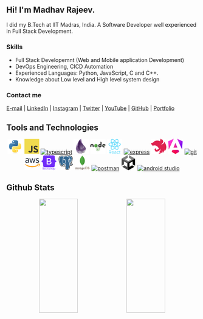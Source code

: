 ## Hi! I'm Madhav Rajeev. 
I did my B.Tech at IIT Madras, India.
A Software Developer well experienced in Full Stack Development.

<!--
**GodOfCoding1/GodOfCoding1** is a ✨ _special_ ✨ repository because its `README.md` (this file) appears on your GitHub profile.

Here are some ideas to get you started:

- 🔭 I’m currently working on becoming a competent software developer.
- 🌱 I’m currently learning Blockchian Technology
- 💬 Ask me about ...
- 📫 How to reach me: ...
-->
### Skills
- Full Stack Developemnt (Web and Mobile application Development)
- DevOps Engineering, CICD Automation
- Experienced Languages: Python, JavaScript, C and C++.
- Knowledge about Low level and High level system design

### Contact me                                   
[E-mail](mailto:madhavrajeev303@gmail.com) | [LinkedIn](https://www.linkedin.com/in/madhav-rajeev-b9485a205/) | [Instagram](https://www.instagram.com/_madhav_101) | [Twitter](https://twitter.com/_madhav_1) | [YouTube](https://www.youtube.com/channel/UC3p_rABGeQsGuU4yTFcGbSQ) | [GitHub](https://github.com/GodOfCoding1) | [Portfolio](https://my-3d-portfolio.vercel.app/)

## Tools and Technologies
<p align="center">
        <a href="https://www.python.org" target="_blank" title ="Python"><img
            src="https://raw.githubusercontent.com/devicons/devicon/master/icons/python/python-original.svg"
            alt="python" width="40" height="40" /></a>
      <a href="https://developer.mozilla.org/en-US/docs/Web/JavaScript" target="_blank" title ="JavaScript"><img
            src="https://raw.githubusercontent.com/devicons/devicon/master/icons/javascript/javascript-original.svg"
            alt="javascript" width="40" height="40" /></a>
       <a href="https://www.typescriptlang.org/" target="_blank" title ="Typescript"><img
            src="https://cdn.iconscout.com/icon/free/png-512/typescript-1174965.png"
            alt="typescript" width="40" height="40" /></a>
        <a href="https://elixir-lang.org/" target="_blank" title ="Elixir"><img
            src="https://github.com/devicons/devicon/blob/master/icons/elixir/elixir-original.svg"
            alt="Elixir" width="40" height="40" /></a>
     <a href="https://nodejs.org" target="_blank" title ="Node.js"><img
            src="https://raw.githubusercontent.com/devicons/devicon/master/icons/nodejs/nodejs-original-wordmark.svg"
            alt="nodejs" width="40" height="40" /></a>
    <a href="https://reactjs.org/" target="_blank" title ="React.js"><img
            src="https://raw.githubusercontent.com/devicons/devicon/master/icons/react/react-original-wordmark.svg"
            alt="react" width="40" height="40" /></a>
     <a href="https://expressjs.com" target="_blank" title ="Express.js"><img
            src="https://cdn.buttercms.com/8am8PZECScDawQa33Lv2"
            alt="express" width="40" height="40" /></a>
    <a href="https://nestjs.com/" target="_blank" title ="Nest.js"><img  
src="https://raw.githubusercontent.com/devicons/devicon/6910f0503efdd315c8f9b858234310c06e04d9c0/icons/nestjs/nestjs-original.svg"
            alt="nest" width="40" height="40" /></a>
<a href="https://angularjs.org/" target="_blank" title ="Angular.Js"><img                                                                        src="https://raw.githubusercontent.com/devicons/devicon/6910f0503efdd315c8f9b858234310c06e04d9c0/icons/angular/angular-original.svg"
            alt="agular" width="40" height="40" /></a>
    <a href="https://git-scm.com/" target="_blank" title ="git"><img
            src="https://www.vectorlogo.zone/logos/git-scm/git-scm-icon.svg" alt="git" width="40" height="40" /></a>
    <a href="https://aws.amazon.com/" target="_blank" title ="AWS"><img
            src="https://raw.githubusercontent.com/devicons/devicon/6910f0503efdd315c8f9b858234310c06e04d9c0/icons/amazonwebservices/amazonwebservices-original-wordmark.svg"
            alt="aws" width="40" height="40" /></a>
    <a href="https://getbootstrap.com" target="_blank" title ="bootstrap"><img
            src="https://raw.githubusercontent.com/devicons/devicon/master/icons/bootstrap/bootstrap-plain-wordmark.svg"
            alt="bootstrap" width="40" height="40" /></a>
        <a href="https://www.postgresql.org/" target="_blank" title ="PostgresSQL"><img
            src="https://raw.githubusercontent.com/devicons/devicon/6910f0503efdd315c8f9b858234310c06e04d9c0/icons/postgresql/postgresql-original.svg"
            alt="PostgresSQL" width="40" height="40" /></a>
    <a href="https://www.mongodb.com/" target="_blank" title ="MongoDB"><img
            src="https://raw.githubusercontent.com/devicons/devicon/master/icons/mongodb/mongodb-original-wordmark.svg"
            alt="mongodb" width="40" height="40" /></a>
    <a href="https://postman.com" target="_blank" title ="Postman"><img
            src="https://www.vectorlogo.zone/logos/getpostman/getpostman-icon.svg" alt="postman" width="40"
            height="40" /></a>
    <a href="https://unity.com/" target="_blank" title ="Unity"><img
            src="https://raw.githubusercontent.com/devicons/devicon/6910f0503efdd315c8f9b858234310c06e04d9c0/icons/unity/unity-original.svg"
            alt="unity" width="40" height="40" /></a>
       <a href="https://developer.android.com/studio" target="_blank" title ="android studio"><img
            src="https://2.bp.blogspot.com/-tzm1twY_ENM/XlCRuI0ZkRI/AAAAAAAAOso/BmNOUANXWxwc5vwslNw3WpjrDlgs9PuwQCLcBGAsYHQ/s1600/pasted%2Bimage%2B0.png"
            alt="android studio" width="40" height="40" /></a>
</p>

## Github Stats
<div align=center>
        <a href="https://github.com/anuraghazra/github-readme-stats" title="Go to Source">
      <img width="45%" height=300px src="https://github-readme-stats.vercel.app/api?username=GodOfCoding1&show_icons=true&hide_border=true&include_all_commits=true&count_private=true&theme=dark"/></a>
        <img width="45%" height=300px src="https://github-readme-stats.vercel.app/api/top-langs/?username=GodOfCoding1&langs_count=8&layout=compact&exclude_repo=DashBoard-Website&theme=dark&hide_border=true&custom_title=Most%20used%20languages" />
   
</div>

